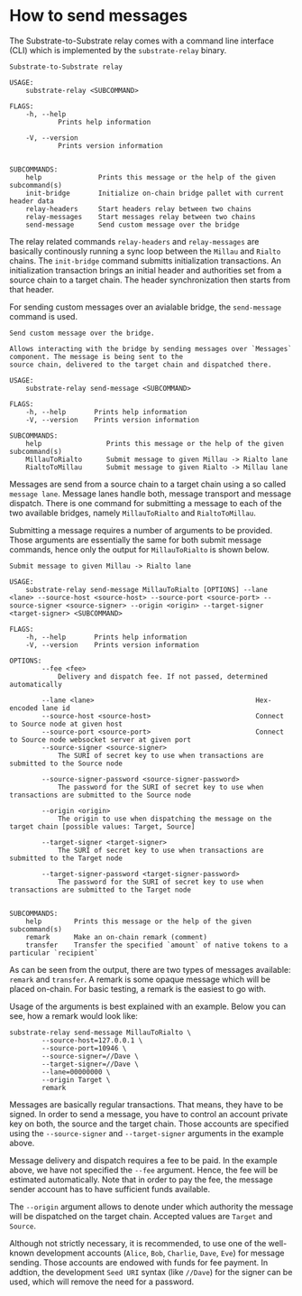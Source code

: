 # How to send messages

The Substrate-to-Substrate relay comes with a command line interface (CLI) which is implemented
by the `substrate-relay` binary.

```
Substrate-to-Substrate relay

USAGE:
    substrate-relay <SUBCOMMAND>

FLAGS:
    -h, --help
            Prints help information

    -V, --version
            Prints version information


SUBCOMMANDS:
    help              Prints this message or the help of the given subcommand(s)
    init-bridge       Initialize on-chain bridge pallet with current header data
    relay-headers     Start headers relay between two chains
    relay-messages    Start messages relay between two chains
    send-message      Send custom message over the bridge
```
The relay related commands `relay-headers` and `relay-messages` are basically continously running a
sync loop between the `Millau` and `Rialto` chains. The `init-bridge` command submitts initialization
transactions. An initialization transaction brings an initial header and authorities set from a source
chain to a target chain. The header synchronization then starts from that header.

For sending custom messages over an avialable bridge, the `send-message` command is used.

```
Send custom message over the bridge.

Allows interacting with the bridge by sending messages over `Messages` component. The message is being sent to the
source chain, delivered to the target chain and dispatched there.

USAGE:
    substrate-relay send-message <SUBCOMMAND>

FLAGS:
    -h, --help       Prints help information
    -V, --version    Prints version information

SUBCOMMANDS:
    help                Prints this message or the help of the given subcommand(s)
    MillauToRialto      Submit message to given Millau -> Rialto lane
    RialtoToMillau      Submit message to given Rialto -> Millau lane

```
Messages are send from a source chain to a target chain using a so called `message lane`. Message lanes handle
both, message transport and message dispatch. There is one command for submitting a message to each of the two
available bridges, namely `MillauToRialto` and `RialtoToMillau`.

Submitting a message requires a number of arguments to be provided. Those arguments are essentially the same
for both submit message commands, hence only the output for `MillauToRialto` is shown below.

```
Submit message to given Millau -> Rialto lane

USAGE:
    substrate-relay send-message MillauToRialto [OPTIONS] --lane <lane> --source-host <source-host> --source-port <source-port> --source-signer <source-signer> --origin <origin> --target-signer <target-signer> <SUBCOMMAND>

FLAGS:
    -h, --help       Prints help information
    -V, --version    Prints version information

OPTIONS:
        --fee <fee>
            Delivery and dispatch fee. If not passed, determined automatically

        --lane <lane>                                        Hex-encoded lane id
        --source-host <source-host>                          Connect to Source node at given host
        --source-port <source-port>                          Connect to Source node websocket server at given port
        --source-signer <source-signer>
            The SURI of secret key to use when transactions are submitted to the Source node

        --source-signer-password <source-signer-password>
            The password for the SURI of secret key to use when transactions are submitted to the Source node

        --origin <origin>
            The origin to use when dispatching the message on the target chain [possible values: Target, Source]

        --target-signer <target-signer>
            The SURI of secret key to use when transactions are submitted to the Target node

        --target-signer-password <target-signer-password>
            The password for the SURI of secret key to use when transactions are submitted to the Target node


SUBCOMMANDS:
    help        Prints this message or the help of the given subcommand(s)
    remark      Make an on-chain remark (comment)
    transfer    Transfer the specified `amount` of native tokens to a particular `recipient`

```
As can be seen from the output, there are two types of messages available: `remark` and `transfer`.
A remark is some opaque message which will be placed on-chain. For basic testing, a remark is
the easiest to go with.

Usage of the arguments is best explained with an example. Below you can see, how a remark
would look like:

```
substrate-relay send-message MillauToRialto \
		--source-host=127.0.0.1 \
		--source-port=10946 \
		--source-signer=//Dave \
		--target-signer=//Dave \
		--lane=00000000 \
		--origin Target \
		remark
```
Messages are basically regular transactions. That means, they have to be signed. In order
to send a message, you have to control an account private key on both, the source and
the target chain. Those accounts are specified using the `--source-signer` and `--target-signer`
arguments in the example above.

Message delivery and dispatch requires a fee to be paid. In the example above, we have not
specified the `--fee` argument. Hence, the fee will be estimated automatically. Note that
in order to pay the fee, the message sender account has to have sufficient funds available.

The `--origin` argument allows to denote under which authority the message will be dispatched
on the target chain. Accepted values are `Target` and `Source`.

Although not strictly necessary, it is recommended, to use one of the well-known development
accounts (`Alice`, `Bob`, `Charlie`, `Dave`, `Eve`) for message sending. Those accounts are
endowed with funds for fee payment. In addtion, the development `Seed URI` syntax
(like `//Dave`) for the signer can be used, which will remove the need for a password.
